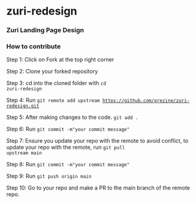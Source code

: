 # zuri-redesign
### Zuri Landing Page Design

### How to contribute

Step 1: Click on Fork at the top right corner

Step 2: Clone your forked repository

Step 3: cd into the cloned folder with <code>cd zuri-redesign</code>

Step 4: Run <code>git remote add upstream https://github.com/prezine/zuri-redesign.git</code>

Step 5: After making changes to the code. <code>git add .</code>

Step 6: Run <code>git commit -m"your commit message"</code>

Step 7: Ensure you update your repo with the remote to avoid conflict, to update your repo with the remote, run <code>git pull upstream main</code>

Step 8: Run <code>git commit -m"your commit message"</code>

Step 9: Run <code>git push origin main</code>

Step 10: Go to your repo and make a PR to the main branch of the remote repo.

